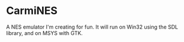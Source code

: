 # CarmiNES
A NES emulator I'm creating for fun. It will run on Win32 using the SDL library, and on MSYS with GTK.
